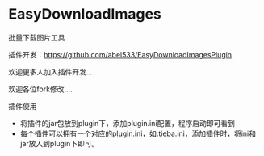 EasyDownloadImages
==================

批量下载图片工具

插件开发：https://github.com/abel533/EasyDownloadImagesPlugin

欢迎更多人加入插件开发...

欢迎各位fork修改....

插件使用
 * 将插件的jar包放到plugin下，添加plugin.ini配置，程序启动即可看到
 * 每个插件可以拥有一个对应的plugin.ini，如:tieba.ini，添加插件时，将ini和jar放入到plugin下即可。
